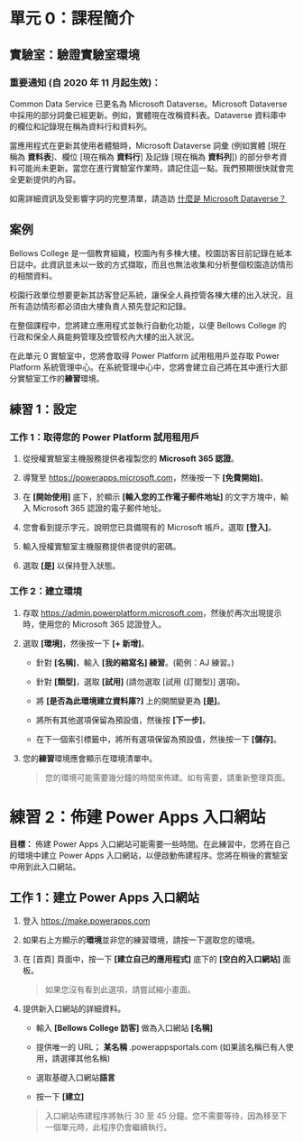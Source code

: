 ﻿---
lab:
    title: '實驗室：驗證實驗室環境'
    module: '單元 0：課程簡介'
---

單元 0：課程簡介
=================================

## 實驗室：驗證實驗室環境

### 重要通知 (自 2020 年 11 月起生效)：
Common Data Service 已更名為 Microsoft Dataverse。Microsoft Dataverse 中採用的部分詞彙已經更新。例如，實體現在改稱資料表。Dataverse 資料庫中的欄位和記錄現在稱為資料行和資料列。

當應用程式在更新其使用者體驗時，Microsoft Dataverse 詞彙 (例如實體 [現在稱為 **資料表**]、欄位 [現在稱為 **資料行**] 及記錄 [現在稱為 **資料列**]) 的部分參考資料可能尚未更新。當您在進行實驗室作業時，請記住這一點。我們預期很快就會完全更新提供的內容。 

如需詳細資訊及受影響字詞的完整清單，請造訪 [什麼是 Microsoft Dataverse？](https://docs.microsoft.com/zh-tw/powerapps/maker/common-data-service/data-platform-intro#terminology-updates)

案例
--------

Bellows College 是一個教育組織，校園內有多棟大樓。校園訪客目前記錄在紙本日誌中。此資訊並未以一致的方式擷取，而且也無法收集和分析整個校園造訪情形的相關資料。

校園行政單位想要更新其訪客登記系統，讓保全人員控管各棟大樓的出入狀況，且所有造訪情形都必須由大樓負責人預先登記和記錄。

在整個課程中，您將建立應用程式並執行自動化功能，以便 Bellows College 的行政和保全人員能夠管理及控管校內大樓的出入狀況。

在此單元 0 實驗室中，您將會取得 Power Platform 試用租用戶並存取 Power Platform 系統管理中心。在系統管理中心中，您將會建立自己將在其中進行大部分實驗室工作的**練習**環境。

## 練習 1：設定

### 工作 1：取得您的 Power Platform 試用租用戶

1. 從授權實驗室主機服務提供者複製您的 **Microsoft 365 認證**。

2. 導覽至 <https://powerapps.microsoft.com>，然後按一下 **[免費開始]**。

3. 在 **[開始使用]** 底下，於顯示 **[輸入您的工作電子郵件地址]** 的文字方塊中，輸入 Microsoft 365 認證的電子郵件地址。

4. 您會看到提示字元，說明您已具備現有的 Microsoft 帳戶。選取 **[登入]**。

5. 輸入授權實驗室主機服務提供者提供的密碼。 

6. 選取 **[是]** 以保持登入狀態。

### 工作 2：建立環境

1.  存取 <https://admin.powerplatform.microsoft.com>，然後於再次出現提示時，使用您的 Microsoft 365 認證登入。

2. 選取 **[環境]**，然後按一下 **[+ 新增]**。

    - 針對 **[名稱]**，輸入 **[我的縮寫名] 練習**。(範例：AJ 練習。)
    
    - 針對 **[類型]**，選取 **[試用]** (請勿選取 [試用 (訂閱型)] 選項)。
    
    - 將 **[是否為此環境建立資料庫?]** 上的開關變更為 **[是]**。
    
    - 將所有其他選項保留為預設值，然後按 **[下一步]**。
    
    - 在下一個索引標籤中，將所有選項保留為預設值，然後按一下 **[儲存]**。

3. 您的**練習**環境應會顯示在環境清單中。 

    > 您的環境可能需要幾分鐘的時間來佈建。如有需要，請重新整理頁面。

# 練習 2：佈建 Power Apps 入口網站

**目標：** 佈建 Power Apps 入口網站可能需要一些時間。在此練習中，您將在自己的環境中建立 Power Apps 入口網站，以便啟動佈建程序。您將在稍後的實驗室中用到此入口網站。

## 工作 1：建立 Power Apps 入口網站

1.  登入 <https://make.powerapps.com>

2.  如果右上方顯示的**環境**並非您的練習環境，請按一下選取您的環境。

3.  在 [首頁] 頁面中，按一下 **[建立自己的應用程式]** 底下的 **[空白的入口網站]** 面板。

    > 如果您沒有看到此選項，請嘗試縮小畫面。

4.  提供新入口網站的詳細資料。

    -   輸入 **[Bellows College 訪客]** 做為入口網站 **[名稱]**

    -   提供唯一的 URL； **某名稱** .powerappsportals.com (如果該名稱已有人使用，請選擇其他名稱)

    -   選取基礎入口網站**語言**

    -   按一下 **[建立]**

    > 入口網站佈建程序將執行 30 至 45 分鐘。您不需要等待，因為移至下一個單元時，此程序仍會繼續執行。
